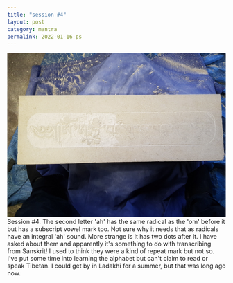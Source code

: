 ```yaml
---
title: "session #4"
layout: post
category: mantra
permalink: 2022-01-16-ps
---
```



![Padmasambhava4](/assets/images/mani/padmasambhava/ps04.jpg)  
Session #4. The second letter 'ah' has the same radical as the 'om' before it but has a subscript vowel mark too. Not sure why it needs that as radicals have an integral 'ah' sound. More strange is it has two dots after it. I have asked about them and apparently it's something to do with transcribing from Sanskrit! I used to think they were a kind of repeat mark but not so. I've put some time into learning the alphabet but can't claim to read or speak Tibetan. I could get by in Ladakhi for a summer, but that was long ago now.

